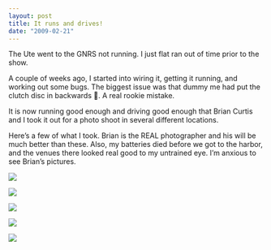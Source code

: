 ```yaml
---
layout: post
title: It runs and drives!
date: "2009-02-21"
---
```

  
The Ute went to the GNRS not running. I just flat ran out of time prior to the show.

A couple of weeks ago, I started into wiring it, getting it running, and working out some bugs. The biggest issue was that dummy me had put the clutch disc in backwards 😤. A real rookie mistake.

It is now running good enough and driving good enough that Brian Curtis and I took it out for a photo shoot in several different locations.

Here’s a few of what I took. Brian is the REAL photographer and his will be much better than these. Also, my batteries died before we got to the harbor, and the venues there looked real good to my untrained eye. I’m anxious to see Brian’s pictures.

![](/images/pop/studeute/pics007-1.jpg)

![](/images/pop/studeute/pics017-1.jpg)

![](/images/pop/studeute/pics028-2.jpg)

![](/images/pop/studeute/pics037-1.jpg)

![](/images/pop/studeute/pics066-2.jpg)
